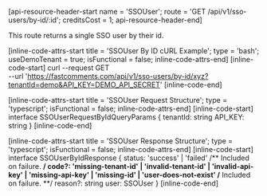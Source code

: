 [api-resource-header-start name = 'SSOUser'; route = 'GET /api/v1/sso-users/by-id/:id'; creditsCost = 1; api-resource-header-end]

This route returns a single SSO user by their id.

[inline-code-attrs-start title = 'SSOUser By ID cURL Example'; type = 'bash'; useDemoTenant = true; isFunctional = false; inline-code-attrs-end]
[inline-code-start]
curl --request GET \
  --url 'https://fastcomments.com/api/v1/sso-users/by-id/xyz?tenantId=demo&API_KEY=DEMO_API_SECRET'
[inline-code-end]

[inline-code-attrs-start title = 'SSOUser Request Structure'; type = 'typescript'; isFunctional = false; inline-code-attrs-end]
[inline-code-start]
interface SSOUserRequestByIdQueryParams {
    tenantId: string
    API_KEY: string
}
[inline-code-end]

[inline-code-attrs-start title = 'SSOUser Response Structure'; type = 'typescript'; isFunctional = false; inline-code-attrs-end]
[inline-code-start]
interface SSOUserByIdResponse {
    status: 'success' | 'failed'
    /** Included on failure. **/
    code?: 'missing-tenant-id' | 'invalid-tenant-id' | 'invalid-api-key' | 'missing-api-key' | 'missing-id' | 'user-does-not-exist'
    /** Included on failure. **/
    reason?: string
    user: SSOUser
}
[inline-code-end]
